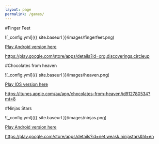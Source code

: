 ```yaml
---
layout: page
permalink: /games/
---
```

#Finger Feet

![_config.yml]({{ site.baseurl }}/images/fingerfeet.png)

<a href="https://play.google.com/store/apps/details?id=org.discoverings.circleup">Play Android version here</a>

https://play.google.com/store/apps/details?id=org.discoverings.circleup


#Chocolates from heaven

![_config.yml]({{ site.baseurl }}/images/heaven.png)

<a href="https://itunes.apple.com/au/app/chocolates-from-heaven/id912780534?mt=8">Play IOS version here</a>

https://itunes.apple.com/au/app/chocolates-from-heaven/id912780534?mt=8

#Ninjas Stars

![_config.yml]({{ site.baseurl }}/images/ninjas.png)

<a href="https://play.google.com/store/apps/details?id=net.weask.ninjastars&hl=en">Play Android version here</a>

https://play.google.com/store/apps/details?id=net.weask.ninjastars&hl=en
